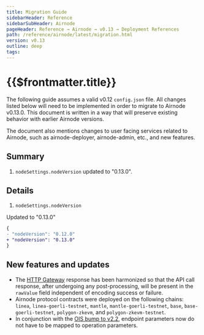 ```yaml
---
title: Migration Guide
sidebarHeader: Reference
sidebarSubHeader: Airnode
pageHeader: Reference → Airnode → v0.13 → Deployment References
path: /reference/airnode/latest/migration.html
version: v0.13
outline: deep
tags:
---
```


<VersionWarning/>

<PageHeader/>

<SearchHighlight/>

<FlexStartTag/>

# {{$frontmatter.title}}

The following guide assumes a valid v0.12 `config.json` file. All changes listed
below will need to be implemented in order to migrate to Airnode v0.13.0. This
document is written in a way that will preserve existing behavior with earlier
Airnode versions.

The document also mentions changes to user facing services related to Airnode,
such as airnode-deployer, airnode-admin, etc., and new features.

## Summary

1. `nodeSettings.nodeVersion` updated to "0.13.0".

## Details

1. `nodeSettings.nodeVersion`

Updated to "0.13.0"

```diff
{
- "nodeVersion": "0.12.0"
+ "nodeVersion": "0.13.0"
}
```

## New features and updates

- The
  [HTTP Gateway](/reference/airnode/latest/understand/http-gateways.md#http-gateway)
  response has been harmonized so that the API call response, after undergoing
  any post-processing, will be present in the `rawValue` field independent of
  encoding success or failure.
- Airnode protocol contracts were deployed on the following chains: `linea`,
  `linea-goerli-testnet`, `mantle`, `mantle-goerli-testnet`, `base`,
  `base-goerli-testnet`, `polygon-zkevm`, and `polygon-zkevm-testnet`.
- In conjunction with the
  [OIS bump to v2.2](https://github.com/api3dao/ois/releases), endpoint
  parameters now do not have to be mapped to operation parameters.
